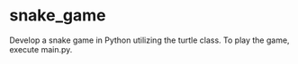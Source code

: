# snake_game
Develop a snake game in Python utilizing the turtle class.
To play the game, execute main.py.
